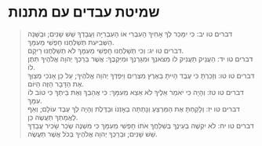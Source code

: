 # שמיטת עבדים עם מתנות

> דברים טו יב: כִּי יִמָּכֵר לְךָ אָחִיךָ הָעִבְרִי אוֹ הָעִבְרִיָּה וַעֲבָדְךָ שֵׁשׁ שָׁנִים; וּבַשָּׁנָה הַשְּׁבִיעִת תְּשַׁלְּחֶנּוּ חָפְשִׁי מֵעִמָּךְ.  
> דברים טו יג: וְכִי תְשַׁלְּחֶנּוּ חָפְשִׁי מֵעִמָּךְ לֹא תְשַׁלְּחֶנּוּ רֵיקָם.  
> דברים טו יד: הַעֲנֵיק תַּעֲנִיק לוֹ מִצֹּאנְךָ וּמִגָּרְנְךָ וּמִיִּקְבֶךָ:  אֲשֶׁר בֵּרַכְךָ יְהוָה אֱלֹהֶיךָ תִּתֶּן לוֹ.  
> דברים טו טו: וְזָכַרְתָּ כִּי עֶבֶד הָיִיתָ בְּאֶרֶץ מִצְרַיִם וַיִּפְדְּךָ יְהוָה אֱלֹהֶיךָ; עַל כֵּן אָנֹכִי מְצַוְּךָ אֶת הַדָּבָר הַזֶּה הַיּוֹם.  
> דברים טו טז: וְהָיָה כִּי יֹאמַר אֵלֶיךָ לֹא אֵצֵא מֵעִמָּךְ:  כִּי אֲהֵבְךָ וְאֶת בֵּיתֶךָ כִּי טוֹב לוֹ עִמָּךְ.  
> דברים טו יז: וְלָקַחְתָּ אֶת הַמַּרְצֵעַ וְנָתַתָּה בְאָזְנוֹ וּבַדֶּלֶת וְהָיָה לְךָ עֶבֶד עוֹלָם; וְאַף לַאֲמָתְךָ תַּעֲשֶׂה כֵּן.  
> דברים טו יח: לֹא יִקְשֶׁה בְעֵינֶךָ בְּשַׁלֵּחֲךָ אֹתוֹ חָפְשִׁי מֵעִמָּךְ כִּי מִשְׁנֶה שְׂכַר שָׂכִיר עֲבָדְךָ שֵׁשׁ שָׁנִים; וּבֵרַכְךָ יְהוָה אֱלֹהֶיךָ בְּכֹל אֲשֶׁר תַּעֲשֶׂה.  
 

